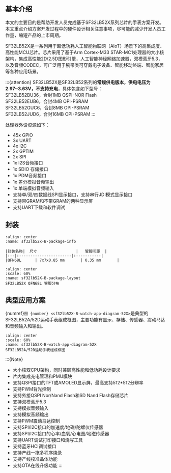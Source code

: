 ## 基本介绍

本文的主要目的是帮助开发人员完成基于SF32LB52X系列芯片的手表方案开发。本文重点介绍方案开发过程中的硬件设计相关注意事项，尽可能的减少开发人员工作量，缩短产品的上市周期。

SF32LB52X是一系列用于超低功耗人工智能物联网（AIoT）场景下的高集成度、高性能MCU芯片。芯片采用了基于Arm Cortex-M33 STAR-MC1处理器的大小核架构，集成高性能2D/2.5D图形引擎，人工智能神经网络加速器，双模蓝牙5.3，以及音频CODEC，可广泛用于腕带类可穿戴电子设备、智能移动终端、智能家居等各种应用场景。

:::{attention}
SF32LB52X是SF32LB52系列的**常规供电版本，供电电压为2.97~3.63V，不支持充电**，具体包含如下型号：\
SF32LB52BU36，合封1MB QSPI-NOR Flash \
SF32LB52EUB6，合封4MB OPI-PSRAM \
SF32LB52GUC6，合封8MB OPI-PSRAM \
SF32LB52JUD6，合封16MB OPI-PSRAM
:::

处理器外设资源如下：

- 45x GPIO
- 3x UART
- 4x I2C
- 2x GPTIM
- 2x SPI
- 1x I2S音频接口
- 1x SDIO 存储接口
- 1x PDM音频接口
- 1x 差分模拟音频输出
- 1x 单端模拟音频输入
- 支持单/双/四数据线SPI显示接口，支持串行JDI模式显示接口
- 支持带GRAM和不带GRAM的两种显示屏
- 支持UART下载和软件调试


## 封装



```{table} 封装信息表
:align: center
:name: sf32lb52x-B-package-info

|封装名称|	尺寸           	   |   管脚间距  |
|:--|:-----------------------|:-----------|
|QFN68L      | 7x7x0.85 mm       | 0.35 mm       |

```



```{figure} assets/sf32lb52X-B-package-layout.png
:align: center
:scale: 60%
:name: sf32lb52X-B-package-layout
SF32LB52X QFN68L 管脚分布
```


## 典型应用方案

{numref}`图 {number} <sf32lb52X-B-watch-app-diagram-52X>`是典型的SF32LB52A/52D运动手表组成框图，主要功能有显示、存储、传感器、震动马达和音频输入和输出。

```{figure} assets/sf32lb52X-B-watch-app-diagram-52X.png
:align: center
:scale: 60%
:name: sf32lb52X-B-watch-app-diagram-52X
SF32LB52A/52D运动手表组成框图
```

:::{Note} 
   - 大小核双CPU架构，同时兼顾高性能和低功耗设计要求
   - 片内集成充电管理和PMU模块
   - 支持QSPI接口的TFT或AMOLED显示屏，最高支持512*512分辨率
   - 支持PWM背光控制
   - 支持外接QSPI Nor/Nand Flash和SD Nand Flash存储芯片
   - 支持双模蓝牙5.3
   - 支持模拟音频输入
   - 支持模拟音频输出
   - 支持PWM震动马达控制
   - 支持SPI/I2C接口的加速度/地磁/陀螺仪传感器
   - 支持SPI/I2C接口的心率/血氧/心电图/地磁传感器
   - 支持UART调试打印接口和烧写工具
   - 支持蓝牙HCI调试接口
   - 支持产线一拖多程序烧录
   - 支持产线校准晶体功能
   - 支持OTA在线升级功能
:::